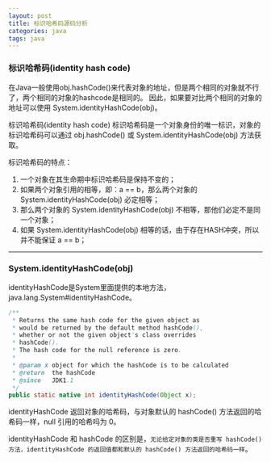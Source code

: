 ```yaml
---
layout: post
title: 标识哈希码源码分析
categories: java
tags: java
---
```


### 标识哈希码(identity hash code)

在Java一般使用obj.hashCode()来代表对象的地址，但是两个相同的对象就不行了，两个相同的对象的hashcode是相同的。
因此，如果要对比两个相同的对象的地址可以使用 System.identityHashCode(obj)。

标识哈希码(identity hash code)
标识哈希码是一个对象身份的唯一标识，对象的标识哈希码可以通过 obj.hashCode() 或 System.identityHashCode(obj) 方法获取。

标识哈希码的特点：

1. 一个对象在其生命期中标识哈希码是保持不变的；
2. 如果两个对象引用的相等，即：a == b，那么两个对象的 System.identityHashCode(obj) 必定相等；
3. 那么两个对象的 System.identityHashCode(obj) 不相等，那他们必定不是同一个对象；
4. 如果 System.identityHashCode(obj) 相等的话，由于存在HASH冲突，所以并不能保证 a == b；

---

### System.identityHashCode(obj)

identityHashCode是System里面提供的本地方法，java.lang.System#identityHashCode。

```java
/**
 * Returns the same hash code for the given object as
 * would be returned by the default method hashCode(),
 * whether or not the given object's class overrides
 * hashCode().
 * The hash code for the null reference is zero.
 *
 * @param x object for which the hashCode is to be calculated
 * @return  the hashCode
 * @since   JDK1.1
 */
public static native int identityHashCode(Object x);
```

identityHashCode 返回对象的哈希码，与对象默认的 hashCode() 方法返回的哈希码一样，null 引用的哈希吗为 0。

identityHashCode 和 hashCode 的区别是，`无论给定对象的类是否重写 hashCode() 方法，identityHashCode 的返回值都和默认的 hashCode() 方法返回的哈希码一样`。
